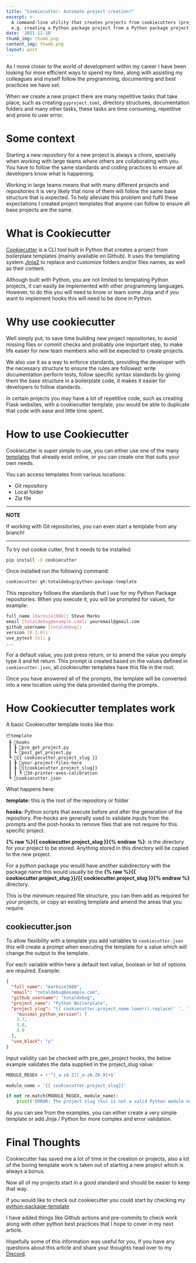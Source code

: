 ```yaml
---
title: "Cookiecutter: Automate project creation!"
excerpt: >-
  A command-line utility that creates projects from cookiecutters (project templates),
  e.g. creating a Python package project from a Python package project template.
date: '2021-11-10'
thumb_img: thumb.png
content_img: thumb.png
layout: post
---
```


As I move closer to the world of development within my career I have been
looking for more efficient ways to spend my time, along with assisting my colleagues
and myself follow the programming, documenting and best practices we have set.

When we create a new project there are many repetitive tasks that take place,
such as creating `pyproject.toml`, directory structures, documentation folders
and many other tasks, these tasks are time consuming, repetitive and prone to
user error.

# Some context

Starting a new repository for a new project is always a chore, specially when
working with large teams where others are collaborating with you. You have to
follow the same standards and coding practices to ensure all developers know
what is happening.

Working in large teams means that with many different projects and repositories
it is very likely that none of them will follow the same base structure that is
expected. To help alleviate this problem and fulfil these expectations I created
project templates that anyone can follow to ensure all base projects are the same.

# What is Cookiecutter

[Cookiecutter](https://github.com/cookiecutter/cookiecutter) is a CLI tool
built in Python that creates a project from boilerplate templates
(mainly available on Github). It uses the templating system
[Jinja2](https://jinja.palletsprojects.com/en/3.0.x/) to replace and customize folders and/or files names, as well as their content.

Although built with Python, you are not limited to templating Python projects,
it can easily be implemented with other programming languages. However, to do
this you will need to know or learn some Jinja and if you want to implement
hooks this will need to be done in Python.

# Why use cookiecutter

Well simply put, to save time building new project repositories, to avoid
missing files or commit checks and probably one important step, to make
life easier for new team members who will be expected to create projects.

We also use it as a way to enforce standards, providing the developer with
the necessary structure to ensure the rules are followed: write documentation
perform tests, follow specific syntax standards by giving them the base structure
in a boilerplate code, it makes it easier for developers to follow standards.

In certain projects you may have a lot of repetitive code, such as creating Flask
websites, with a cookiecutter template, you would be able to duplicate that
code with ease and little time spent.

# How to use Cookiecutter

Cookiecutter is super simple to use, you can either use one of the many
[templates](https://github.com/totaldebug/python-package-template)
that already exist online, or you can create one that suits your own needs.

You can access templates from various locations:

- Git repository
- Local folder
- Zip file

---
**NOTE**

If working with Git repositories, you can even start a template from any branch!

---

To try out cookie cutter, first it needs to be installed:

```bash
pip install -U cookiecutter
```

Once installed run the following command:

```bash
cookiecutter gh:totaldebug/python-package-template
```
This repository follows the standards that I use for my Python Package repositories.
When you execute it, you will be prompted for values, for example:

```bash
full_name [marksie1988]: Steve Marks
email [totaldebug@example.com]: youremail@gmail.com
github_username [totaldebug]:
version [0.1.0]:
use_pytest [n]: y
...
```

For a default value, you just press return, or to amend the value you simply type
it and hit return. This prompt is created based on the values defined in
`cookiecutter.json`, all cookiecutter templates have this file in the root.

Once you have answered all of the prompts, the template will be converted into
a new location using the data provided during the prompts.

# How Cookiecutter templates work

A basic Cookiecutter template looks like this:

```
📦template
 ┣ 📂hooks
 ┃ ┣ 📜pre_get_project.py
 ┃ ┗ 📜post_get_project.py
 ┗ 📂{{ cookiecutter.project_slug }}
 ┃ ┣ 📜your-project-files-here
 ┃ ┣ 📂{{cookiecutter.project_slug}}
 ┃ ┃ ┗ 📂3d-printer-axes-calibration
 ┗ 📜cookiecutter.json
```

What happens here:

**template:** this is the root of the repository or folder

**hooks:** Python scripts that execute before and after the generation of the repository. Pre-hooks are generally used to validate inputs from the prompts
and the post-hooks to remove files that are not require for this specific project.

**{% raw %}{{ cookiecutter.project_slug }}{% endraw %}**: is the directory for your project to be stored.
Anything stored in this directory will be copied to the new project.

For a python package you would have another subdirectory with the package name
this would usually be the **{% raw %}{{ cookiecutter.project_slug }}/{{ cookiecutter.project_slug }}{% endraw %}** directory.

This is the minimum required file structure, you can then add as required for
your projects, or copy an existing template and amend the areas that you require.

## cookiecutter.json

To allow flexibility with a template you add variables to ``cookiecutter.json``
this will create a prompt when executing the template for a value which will change
the output to the template.

For each variable within here a default text value, boolean or list of options
are required. Example:

```json
{
  "full_name": "marksie1988",
  "email": "totaldebug@example.com",
  "github_username": "totaldebug",
  "project_name": "Python Boilerplate",
  "project_slug": "{{ cookiecutter.project_name.lower().replace(' ', '_').replace('-', '_') }}",
    "minimal_python_version": [
    3.7,
    3.8,
    3.9
  ],
  "use_black": "y"
}
```

Input validity can be checked with pre_gen_project hooks, the below example validates
the data supplied in the project_slug value:

```python
MODULE_REGEX = r'^[_a-zA-Z][_a-zA-Z0-9]+$'

module_name = '{{ cookiecutter.project_slug}}'

if not re.match(MODULE_REGEX, module_name):
    print('ERROR: The project slug (%s) is not a valid Python module name. Please do not use a - and use _ instead' % module_name)
```

As you can see from the examples, you can either create a very simple template
or add Jinja / Python for more complex and error validation.

# Final Thoughts

Cookiecutter has saved me a lot of time in the creation or projects, also a lot
of the boring template work is taken out of starting a new project which is
always a bonus.

Now all of my projects start in a good standard and should be easier to keep that way.

If you would like to check out cookiecutter you could start by checking my
[python-package-template](https://github.com/totaldebug/python-package-template)

I have added things like Github actions and pre-commits to check work along
with other python best practices that I hope to cover in my next article.


Hopefully some of this information was useful for you, If you have any questions
about this article and share your thoughts head over to my [Discord](https://discord.gg/6fmekudc8Q).
